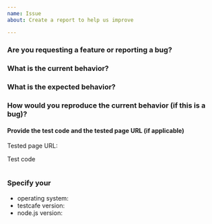 ```yaml
---
name: Issue
about: Create a report to help us improve

---
```


### Are you requesting a feature or reporting a bug?



### What is the current behavior?



### What is the expected behavior?



### How would you reproduce the current behavior (if this is a bug)?



#### Provide the test code and the tested page URL (if applicable)

Tested page URL:

Test code

```js

```

### Specify your

* operating system:
* testcafe version:
* node.js version:

